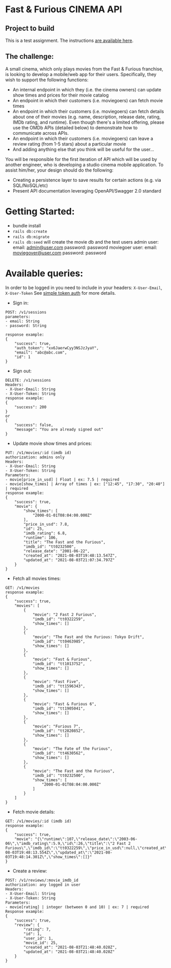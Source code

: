 # Fast & Furious CINEMA API

## Project to build
This is a test assignment. The instructions [are available here](https://gist.github.com/swistaczek/0fa028af47eb83d19b5da3e6d3092e63).

## The challenge:
A small cinema, which only plays movies from the Fast & Furious franchise, is looking to develop a mobile/web app for their users. Specifically, they wish to support the following functions:

- An internal endpoint in which they (i.e. the cinema owners) can update show times and prices for their movie catalog
- An endpoint in which their customers (i.e. moviegoers) can fetch movie times
- An endpoint in which their customers (i.e. moviegoers) can fetch details about one of their movies (e.g. name, description, release date, rating, IMDb rating, and runtime). Even though there's a limited offering, please use the OMDb APIs (detailed below) to demonstrate how to communicate across APIs.
- An endpoint in which their customers (i.e. moviegoers) can leave a review rating (from 1-5 stars) about a particular movie
- And adding anything else that you think will be useful for the user...

You will be responsible for the first iteration of API which will be used by another engineer, who is developing a studio cinema mobile application. To assist him/her, your design should do the following:
- Creating a persistence layer to save results for certain actions (e.g. via SQL/NoSQL/etc)
- Present API documentation leveraging OpenAPI/Swagger 2.0 standard

# Getting Started:
- bundle install
- `rails db:create`
- `rails db:migrate`
- `rails db:seed` will create the movie db and the test users
admin user:
email: admin@user.com
password: password
moviegoer user:
email: moviegover@user.com
password: password

# Available queries:
In order to be logged in you need to include in your headers:
`X-User-Email`, `X-User-Token`
See [simple token auth](https://github.com/gonzalo-bulnes/simple_token_authentication) for more details.

* Sign in:
``` 
POST: /v1/sessions
parameters:
- email: String
- password: String

response example:
{
    "success": true,
    "auth_token": "xx6JaerwCyy3NSJzJyaY",
    "email": "abc@abc.com",
    "id": 1
}
```

* Sign out:
``` 
DELETE: /v1/sessions
Headers:
- X-User-Email: String
- X-User-Token: String
response example:
{
    "success": 200
}
or
{
    "success": false,
    "message": "You are already signed out"
}
```
* Update movie show times and prices:
``` 
PUT: /v1/movies/:id (imdb id)
authorization: admins only
Headers:
- X-User-Email: String
- X-User-Token: String
Parameters:
- movie[price_in_usd] | Float | ex: 7.5 | required
- movie[show_times] | Array of times | ex: ["12:45", "17:30", "20:40"] | required
response example:
{
    "success": true,
    "movie": {
        "show_times": [
            "2000-01-01T08:04:00.000Z"
        ],
        "price_in_usd": 7.8,
        "id": 25,
        "imdb_rating": 6.8,
        "runtime": 106,
        "title": "The Fast and the Furious",
        "imdb_id": "tt0232500",
        "release_date": "2001-06-22",
        "created_at": "2021-08-03T19:48:13.547Z",
        "updated_at": "2021-08-03T21:07:34.797Z"
    }
}
```
* Fetch all movies times:
``` 
GET: /v1/movies
response example:
{
    "success": true,
    "movies": [
        {
            "movie": "2 Fast 2 Furious",
            "imdb_id": "tt0322259",
            "show_times": []
        },
        {
            "movie": "The Fast and the Furious: Tokyo Drift",
            "imdb_id": "tt0463985",
            "show_times": []
        },
        {
            "movie": "Fast & Furious",
            "imdb_id": "tt1013752",
            "show_times": []
        },
        {
            "movie": "Fast Five",
            "imdb_id": "tt1596343",
            "show_times": []
        },
        {
            "movie": "Fast & Furious 6",
            "imdb_id": "tt1905041",
            "show_times": []
        },
        {
            "movie": "Furious 7",
            "imdb_id": "tt2820852",
            "show_times": []
        },
        {
            "movie": "The Fate of the Furious",
            "imdb_id": "tt4630562",
            "show_times": []
        },
        {
            "movie": "The Fast and the Furious",
            "imdb_id": "tt0232500",
            "show_times": [
                "2000-01-01T08:04:00.000Z"
            ]
        }
    ]
}
```
* Fetch movie details:
``` 
GET: /v1/movies/:id (imdb id)
response example: 
{
    "success": true,
    "movie": "{\"runtime\":107,\"release_date\":\"2003-06-06\",\"imdb_rating\":5.9,\"id\":26,\"title\":\"2 Fast 2 Furious\",\"imdb_id\":\"tt0322259\",\"price_in_usd\":null,\"created_at\":\"2021-08-03T19:48:13.554Z\",\"updated_at\":\"2021-08-03T19:48:14.301Z\",\"show_times\":[]}"
}
```
* Create a review:
``` 
POST: /v1/reviews/:movie_imdb_id
authorization: any logged in user
Headers:
- X-User-Email: String
- X-User-Token: String
Parameters:
- movie[rating] | integer (between 0 and 10) | ex: 7 | required
Response example:
{
    "success": true,
    "review": {
        "rating": 7,
        "id": 1,
        "user_id": 1,
        "movie_id": 25,
        "created_at": "2021-08-03T21:48:40.028Z",
        "updated_at": "2021-08-03T21:48:40.028Z"
    }
}
